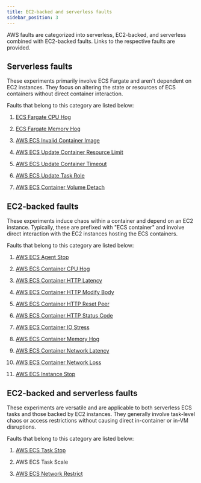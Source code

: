 ```yaml
---
title: EC2-backed and serverless faults
sidebar_position: 3
---
```


AWS faults are categorized into serverless, EC2-backed, and serverless combined with EC2-backed faults. Links to the respective faults are provided. 

## Serverless faults

These experiments primarily involve ECS Fargate and aren't dependent on EC2 instances. They focus on altering the state or resources of ECS containers without direct container interaction.

Faults that belong to this category are listed below:

1. [ECS Fargate CPU Hog](./ecs-fargate-cpu-hog)

2. [ECS Fargate Memory Hog](./ecs-fargate-memory-hog)

3. [AWS ECS Invalid Container Image](./ecs-invalid-container-image)

4. [AWS ECS Update Container Resource Limit](./ecs-update-container-resource-limit)

5. [AWS ECS Update Container Timeout](./ecs-update-container-timeout)

6. [AWS ECS Update Task Role](./ecs-update-task-role)

7. [AWS ECS Container Volume Detach](./ecs-container-volume-detach)

## EC2-backed faults

These experiments induce chaos within a container and depend on an EC2 instance. Typically, these are prefixed with "ECS container" and involve direct interaction with the EC2 instances hosting the ECS containers.

Faults that belong to this category are listed below:

1. [AWS ECS Agent Stop](./ecs-agent-stop)

2. [AWS ECS Container CPU Hog](./ecs-container-cpu-hog)

3. [AWS ECS Container HTTP Latency](./ecs-container-http-latency)

4. [AWS ECS Container HTTP Modify Body](./ecs-container-http-modify-body)

5. [AWS ECS Container HTTP Reset Peer](./ecs-container-http-reset-peer)

6. [AWS ECS Container HTTP Status Code](./ecs-container-http-status-code)

7. [AWS ECS Container IO Stress](./ecs-container-io-stress)

8. [AWS ECS Container Memory Hog](./ecs-container-memory-hog)

9. [AWS ECS Container Network Latency](./ecs-container-network-latency)

10. [AWS ECS Container Network Loss](./ecs-container-network-loss)

11. [AWS ECS Instance Stop](./ecs-instance-stop)

## EC2-backed and serverless faults

These experiments are versatile and are applicable to both serverless ECS tasks and those backed by EC2 instances. They generally involve task-level chaos or access restrictions without causing direct in-container or in-VM disruptions.

Faults that belong to this category are listed below:

1. [AWS ECS Task Stop](./ecs-task-stop)

2. AWS ECS Task Scale

3. [AWS ECS Network Restrict](./ecs-network-restrict)


